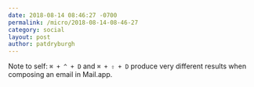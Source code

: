 ```yaml
---
date: 2018-08-14 08:46:27 -0700
permalink: /micro/2018-08-14-08-46-27
category: social
layout: post
author: patdryburgh
---
```


Note to self: `⌘ + ^ + D` and `⌘ + ⇧ + D` produce very different results when composing an email in Mail.app.